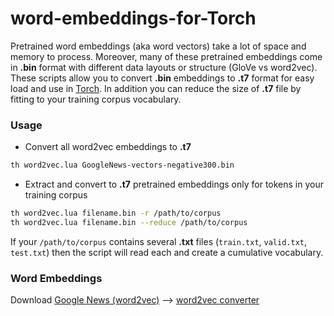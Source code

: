 # word-embeddings-for-Torch
Pretrained word embeddings (aka word vectors) take a lot of space and memory to process. Moreover, many of these pretrained embeddings come in **.bin** format with different data layouts or structure (GloVe vs word2vec). These scripts allow you to convert **.bin** embeddings to **.t7** format for easy load and use in [Torch](http://torch.ch/). In addition you can reduce the size of **.t7** file by fitting to your training corpus vocabulary.

### Usage
- Convert all word2vec embeddings to **.t7**
```bash
th word2vec.lua GoogleNews-vectors-negative300.bin  
```

- Extract and convert to **.t7** pretrained embeddings only for tokens in your training corpus
```bash
th word2vec.lua filename.bin -r /path/to/corpus
th word2vec.lua filename.bin --reduce /path/to/corpus
```
If your `/path/to/corpus` contains several **.txt** files (`train.txt`, `valid.txt`, `test.txt`) then the script will read each and create a cumulative vocabulary.

### Word Embeddings
Download [Google News (word2vec)](https://drive.google.com/file/d/0B7XkCwpI5KDYNlNUTTlSS21pQmM/edit?usp=sharing) --> [word2vec converter](https://raw.githubusercontent.com/tastyminerals/word-embeddings-for-Torch/master/word2vec.lua)

